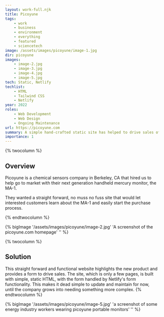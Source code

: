```yaml
---
layout: work-full.njk
title: Picoyune
tags: 
    - work
    - business
    - environment
    - everything
    - featured
    - sciencetech
image: /assets/images/picoyune/image-1.jpg
dir: picoyune
images:
    - image-2.jpg
    - image-3.jpg
    - image-4.jpg
    - image-5.jpg
tech: Static, Netlify
techlist:
    - HTML
    - Tailwind CSS
    - Netlify
year: 2022
roles:
    - Web Development
    - Web Design
    - Ongoing Maintenance
url: https://picoyune.com
summary: A simple hand-crafted static site has helped to drive sales of Picoyune's next generation handheld mercury monitor.
importance: 1
---
```

{% twocolumn %}
## Overview
Picoyune is a chemical sensors company in Berkeley, CA that hired us to help go to market with their next generation handheld mercury monitor, the MA-1. 

They wanted a straight forward, no muss no fuss site that would let interested customers learn about the MA-1 and easily start the purchase process.
<!-- split -->
{% endtwocolumn %}

<div class="bg-blue-500 p-4 md:p-16">
{% bigImage '/assets/images/picoyune/image-2.jpg' 'A screenshot of the picoyune.com homepage' '' %}
</div>

{% twocolumn %}
<!-- split -->
## Solution
This straight forward and functional website highlights the new product and provides a form to drive sales. The site, which is only a few pages, is built with simple, static HTML, with the form handled by Netlify's form functionality. This makes it dead simple to update and maintain for now, until the company grows into needing something more complex.
{% endtwocolumn %}

{% bigImage '/assets/images/picoyune/image-5.jpg' 'a screenshot of some energy industry workers wearing picoyune portable monitors' '' %}
